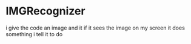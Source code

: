 # IMGRecognizer
i give the code an image and it if it sees the image on my screen it does something i tell it to do

